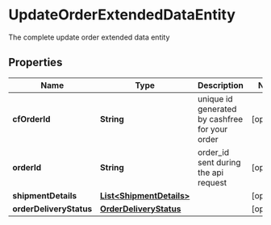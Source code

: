 

# UpdateOrderExtendedDataEntity

The complete update order extended data entity

## Properties

| Name | Type | Description | Notes |
|------------ | ------------- | ------------- | -------------|
|**cfOrderId** | **String** | unique id generated by cashfree for your order |  [optional] |
|**orderId** | **String** | order_id sent during the api request |  [optional] |
|**shipmentDetails** | [**List&lt;ShipmentDetails&gt;**](ShipmentDetails.md) |  |  [optional] |
|**orderDeliveryStatus** | [**OrderDeliveryStatus**](OrderDeliveryStatus.md) |  |  [optional] |



